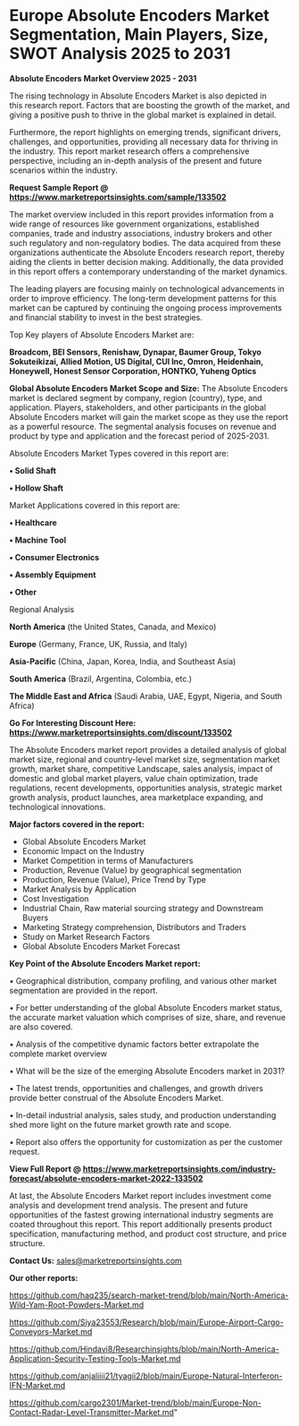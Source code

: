 # Europe Absolute Encoders Market Segmentation, Main Players, Size, SWOT Analysis 2025 to 2031

<Strong> Absolute Encoders Market Overview 2025 - 2031</strong>

The rising technology in Absolute Encoders Market is also depicted in this research report. Factors that are boosting the growth of the market, and giving a positive push to thrive in the global market is explained in detail.

Furthermore, the report highlights on emerging trends, significant drivers, challenges, and opportunities, providing all necessary data for thriving in the industry. This report market research offers a comprehensive perspective, including an in-depth analysis of the present and future scenarios within the industry.

<strong>Request Sample Report @ <a href=https://www.marketreportsinsights.com/sample/133502>https://www.marketreportsinsights.com/sample/133502</a></strong>

The market overview included in this report provides information from a wide range of resources like government organizations, established companies, trade and industry associations, industry brokers and other such regulatory and non-regulatory bodies. The data acquired from these organizations authenticate the Absolute Encoders research report, thereby aiding the clients in better decision making. Additionally, the data provided in this report offers a contemporary understanding of the market dynamics.

The leading players are focusing mainly on technological advancements in order to improve efficiency. The long-term development patterns for this market can be captured by continuing the ongoing process improvements and financial stability to invest in the best strategies.

Top Key players of Absolute Encoders Market are:

<strong>Broadcom, BEI Sensors, Renishaw, Dynapar, Baumer Group, Tokyo Sokuteikizai, Allied Motion, US Digital, CUI Inc, Omron, Heidenhain, Honeywell, Honest Sensor Corporation, HONTKO, Yuheng Optics</strong>

<strong><b>Global Absolute Encoders Market Scope and Size:</b></strong>
The Absolute Encoders market is declared segment by company, region (country), type, and application. Players, stakeholders, and other participants in the global Absolute Encoders market will gain the market scope as they use the report as a powerful resource. The segmental analysis focuses on revenue and product by type and application and the forecast period of 2025-2031.

Absolute Encoders Market Types covered in this report are:

<strong>• Solid Shaft

• Hollow Shaft</strong>

Market Applications covered in this report are:

<strong>• Healthcare

• Machine Tool

• Consumer Electronics

• Assembly Equipment

• Other</strong> 

Regional Analysis

<strong>North America</strong> (the United States, Canada, and Mexico)

<strong>Europe</strong> (Germany, France, UK, Russia, and Italy)

<strong>Asia-Pacific</strong> (China, Japan, Korea, India, and Southeast Asia)

<strong>South America</strong> (Brazil, Argentina, Colombia, etc.)

<strong>The Middle East and Africa</strong> (Saudi Arabia, UAE, Egypt, Nigeria, and South Africa)

<strong>Go For Interesting Discount Here: <a href=https://www.marketreportsinsights.com/discount/133502>https://www.marketreportsinsights.com/discount/133502</a></strong>

The Absolute Encoders market report provides a detailed analysis of global market size, regional and country-level market size, segmentation market growth, market share, competitive Landscape, sales analysis, impact of domestic and global market players, value chain optimization, trade regulations, recent developments, opportunities analysis, strategic market growth analysis, product launches, area marketplace expanding, and technological innovations.

<strong><b>Major factors covered in the report:</b></strong>
<ul>
  <li>Global Absolute Encoders Market </li>
  <li>Economic Impact on the Industry</li>
  <li>Market Competition in terms of Manufacturers</li>
  <li>Production, Revenue (Value) by geographical segmentation</li>
  <li>Production, Revenue (Value), Price Trend by Type</li>
  <li>Market Analysis by Application</li>
  <li>Cost Investigation</li>
  <li>Industrial Chain, Raw material sourcing strategy and Downstream Buyers</li>
  <li>Marketing Strategy comprehension, Distributors and Traders</li>
  <li>Study on Market Research Factors</li>
  <li>Global Absolute Encoders Market Forecast</li>
</ul>

<strong><b>Key Point of the Absolute Encoders Market report:</b></strong>

• Geographical distribution, company profiling, and various other market segmentation are provided in the report.

• For better understanding of the global Absolute Encoders market status, the accurate market valuation which comprises of size, share, and revenue are also covered.

• Analysis of the competitive dynamic factors better extrapolate the complete market overview

• What will be the size of the emerging Absolute Encoders market in 2031?

• The latest trends, opportunities and challenges, and growth drivers provide better construal of the Absolute Encoders Market.

• In-detail industrial analysis, sales study, and production understanding shed more light on the future market growth rate and scope.

• Report also offers the opportunity for customization as per the customer request.

<strong><b>View Full Report @ <a href=https://www.marketreportsinsights.com/industry-forecast/absolute-encoders-market-2022-133502>https://www.marketreportsinsights.com/industry-forecast/absolute-encoders-market-2022-133502</a></b></strong>


At last, the Absolute Encoders Market report includes investment come analysis and development trend analysis. The present and future opportunities of the fastest growing international industry segments are coated throughout this report. This report additionally presents product specification, manufacturing method, and product cost structure, and price structure.

<strong>Contact Us:</strong>
sales@marketreportsinsights.com

<strong>Our other reports:</strong>

<a href=https://github.com/haq235/search-market-trend/blob/main/North-America-Wild-Yam-Root-Powders-Market.md>https://github.com/haq235/search-market-trend/blob/main/North-America-Wild-Yam-Root-Powders-Market.md</a>

<a href=https://github.com/Siya23553/Research/blob/main/Europe-Airport-Cargo-Conveyors-Market.md>https://github.com/Siya23553/Research/blob/main/Europe-Airport-Cargo-Conveyors-Market.md</a>

<a href=https://github.com/Hindavi8/Researchinsights/blob/main/North-America-Application-Security-Testing-Tools-Market.md>https://github.com/Hindavi8/Researchinsights/blob/main/North-America-Application-Security-Testing-Tools-Market.md</a>

<a href=https://github.com/anjaliiii21/tyagii2/blob/main/Europe-Natural-Interferon-IFN-Market.md>https://github.com/anjaliiii21/tyagii2/blob/main/Europe-Natural-Interferon-IFN-Market.md</a>

<a href=https://github.com/cargo2301/Market-trend/blob/main/Europe-Non-Contact-Radar-Level-Transmitter-Market.md>https://github.com/cargo2301/Market-trend/blob/main/Europe-Non-Contact-Radar-Level-Transmitter-Market.md</a>"
